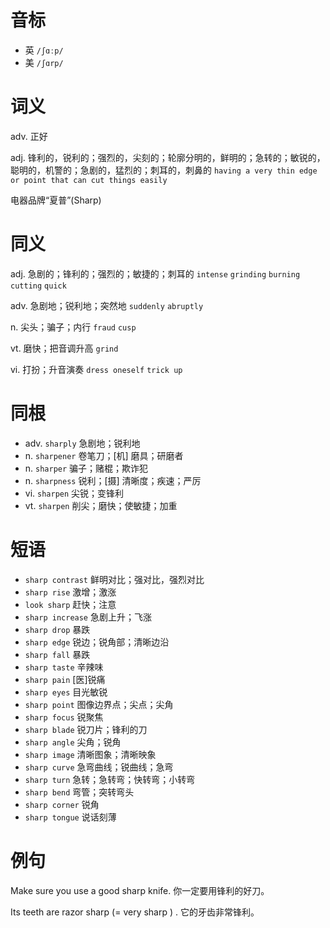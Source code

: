 # 音标

- 英 `/ʃɑːp/`
- 美 `/ʃɑrp/`

# 词义

adv. 正好


adj. 锋利的，锐利的；强烈的，尖刻的；轮廓分明的，鲜明的；急转的；敏锐的，聪明的，机警的；急剧的，猛烈的；刺耳的，刺鼻的
`having a very thin edge or point that can cut things easily`



电器品牌“夏普”(Sharp)

# 同义

adj. 急剧的；锋利的；强烈的；敏捷的；刺耳的
`intense` `grinding` `burning` `cutting` `quick`

adv. 急剧地；锐利地；突然地
`suddenly` `abruptly`

n. 尖头；骗子；内行
`fraud` `cusp`

vt. 磨快；把音调升高
`grind`

vi. 打扮；升音演奏
`dress oneself` `trick up`

# 同根

- adv. `sharply` 急剧地；锐利地
- n. `sharpener` 卷笔刀；[机] 磨具；研磨者
- n. `sharper` 骗子；赌棍；欺诈犯
- n. `sharpness` 锐利；[摄] 清晰度；疾速；严厉
- vi. `sharpen` 尖锐；变锋利
- vt. `sharpen` 削尖；磨快；使敏捷；加重

# 短语

- `sharp contrast` 鲜明对比；强对比，强烈对比
- `sharp rise` 激增；激涨
- `look sharp` 赶快；注意
- `sharp increase` 急剧上升；飞涨
- `sharp drop` 暴跌
- `sharp edge` 锐边；锐角部；清晰边沿
- `sharp fall` 暴跌
- `sharp taste` 辛辣味
- `sharp pain` [医]锐痛
- `sharp eyes` 目光敏锐
- `sharp point` 图像边界点；尖点；尖角
- `sharp focus` 锐聚焦
- `sharp blade` 锐刀片；锋利的刀
- `sharp angle` 尖角；锐角
- `sharp image` 清晰图象；清晰映象
- `sharp curve` 急弯曲线；锐曲线；急弯
- `sharp turn` 急转；急转弯；快转弯；小转弯
- `sharp bend` 弯管；突转弯头
- `sharp corner` 锐角
- `sharp tongue` 说话刻薄

# 例句

Make sure you use a good sharp knife.
你一定要用锋利的好刀。

Its teeth are razor sharp (= very sharp ) .
它的牙齿非常锋利。


